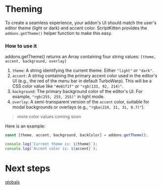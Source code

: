 # Theming
To create a seamless experience, your addon's UI should match the user's editor theme (light or dark) and accent color. ScriptKitten provides the `addons.getTheme()` helper function to make this easy.

### How to use it
addons.getTheme() returns an Array containing four string values: `[theme, accent, background, overlay]`

1.  `theme`: A string identifying the current theme. Either `"light"` or `"dark"`.
2.  `accent`: A string containing the primary accent color used in the editor's UI (e.g., the red of the menu bar in default TurboWarp). This will be a CSS color value like `"#e01f1f"` or `"rgb(133, 92, 214)"`.
3.  `background`: The primary background color of the editor's UI. For example, `"rgb(255, 255, 255)"` in light mode.
4.  `overlay`: A semi-transparent version of the `accent` color, suitable for modal backgrounds or overlays (e.g., `"rgba(224, 31, 31, 0.7)"`).

> more color values coming soon

Here is an example:
```javascript
const [theme, accent, background, backColor] = addons.getTheme();

console.log(`Current theme is: ${theme}`);
console.log(`Accent color is: ${accent}`);
```

# Next steps
[globals](#/globals)
